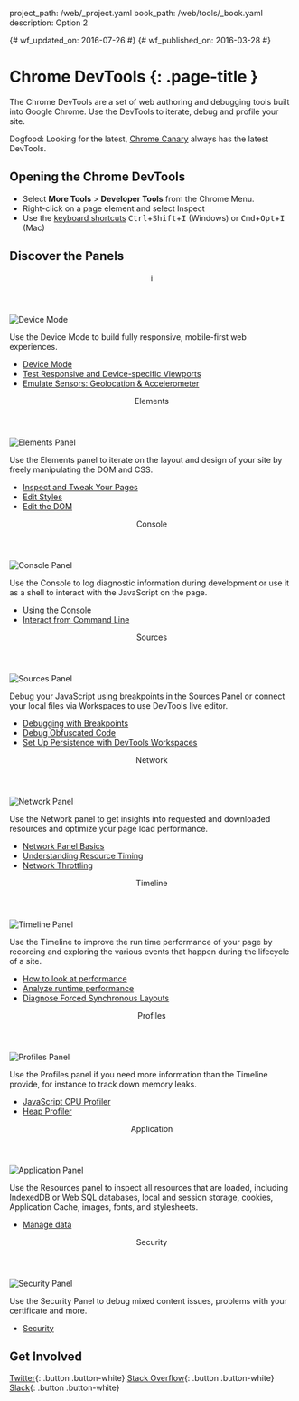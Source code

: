 project_path: /web/_project.yaml
book_path: /web/tools/_book.yaml
description: Option 2

{# wf_updated_on: 2016-07-26 #}
{# wf_published_on: 2016-03-28 #}

# Chrome DevTools {: .page-title }

The Chrome DevTools are a set of web authoring and debugging tools built
into Google Chrome. Use the DevTools to iterate, debug and profile your site.

Dogfood: Looking for the latest, [Chrome Canary](https://tools.google.com/dlpage/chromesxs) always has the latest DevTools.

## Opening the Chrome DevTools

* Select **More Tools** > **Developer Tools** from the Chrome Menu.
* Right-click on a page element and select Inspect
* Use the [keyboard shortcuts](/web/tools/chrome-devtools/iterate/inspect-styles/shortcuts)
<kbd>Ctrl</kbd>+<kbd>Shift</kbd>+<kbd>I</kbd> (Windows) or <kbd>Cmd</kbd>+<kbd>Opt</kbd>+<kbd>I</kbd> (Mac)

## Discover the Panels

<section class="kd-tabbed-vert" id="horzTab">
  <article>
    <header>i</header>
    <img src="/web/tools/chrome-devtools/images/devicemode.png" alt="Device Mode" class="attempt-right">
    <p>Use the Device Mode to build fully responsive, mobile-first web experiences.</p>
    <ul>
      <li><a href="/web/tools/chrome-devtools/iterate/device-mode/">Device Mode</a></li>
      <li><a href="/web/tools/chrome-devtools/iterate/device-mode/emulate-mobile-viewports">Test Responsive and Device-specific Viewports</a></li>
      <li><a href="/web/tools/chrome-devtools/iterate/device-mode/device-input-and-sensors">Emulate Sensors: Geolocation &amp; Accelerometer</a></li>
    </ul>
    <div style="clear:both;"></div>
  </article>
  <article class="selected">
    <header>Elements</header>
    <img src="/web/tools/chrome-devtools/images/elements.png" alt="Elements Panel" class="attempt-right">
    <p>Use the Elements panel to iterate on the layout and design of your site by freely manipulating the DOM and CSS.</p>
    <ul>
      <li><a href="/web/tools/chrome-devtools/iterate/inspect-styles/">Inspect and Tweak Your Pages</a></li>
      <li><a href="/web/tools/chrome-devtools/iterate/inspect-styles/edit-styles">Edit Styles</a></li>
      <li><a href="/web/tools/chrome-devtools/iterate/inspect-styles/edit-dom">Edit the DOM</a></li>
    </ul>
    <div style="clear:both;"></div>
  </article>
  <article>
    <header>Console</header>
    <img src="/web/tools/chrome-devtools/images/console.png" alt="Console Panel" class="attempt-right">
    <p>Use the Console to log diagnostic information during development or use it as a shell to interact with the JavaScript on the page.</p>
    <ul>
      <li><a href="/web/tools/chrome-devtools/debug/console/">Using the Console</a></li>
      <li><a href="/web/tools/chrome-devtools/debug/command-line/">Interact from Command Line</a></li>
    </ul>
    <div style="clear:both;"></div>
  </article>
  <article>
    <header>Sources</header>
    <img src="/web/tools/chrome-devtools/images/sources.png" alt="Sources Panel" class="attempt-right">
    <p>Debug your JavaScript using breakpoints in the Sources Panel or connect your local files via Workspaces to use DevTools live editor.</p>
    <ul>
      <li><a href="/web/tools/chrome-devtools/debug/breakpoints/">Debugging with Breakpoints</a></li>
      <li><a href="/web/tools/chrome-devtools/debug/readability/">Debug Obfuscated Code</a></li>
      <li><a href="/web/tools/setup/setup-workflow">Set Up Persistence with DevTools Workspaces</a></li>
    </ul>
    <div style="clear:both;"></div>
  </article>
  <article>
    <header>Network</header>
    <img src="/web/tools/chrome-devtools/images/network.png" alt="Network Panel" class="attempt-right">
    <p>Use the Network panel to get insights into requested and downloaded resources and optimize your page load performance.</p>
    <ul>
      <li><a href="/web/tools/chrome-devtools/profile/network-performance/resource-loading">Network Panel Basics</a></li>
      <li><a href="/web/tools/chrome-devtools/profile/network-performance/understanding-resource-timing">Understanding Resource Timing</a></li>
      <li><a href="/web/tools/chrome-devtools/profile/network-performance/network-conditions">Network Throttling</a></li>
    </ul>
    <div style="clear:both;"></div>
  </article>
  <article>
    <header>Timeline</header>
    <img src="/web/tools/chrome-devtools/images/timeline.png" alt="Timeline Panel" class="attempt-right">
    <p>Use the Timeline to improve the run time performance of your page by recording and exploring the various events that happen during the lifecycle of a site.</p>
    <ul>
      <li><a href="/web/tools/chrome-devtools/profile/evaluate-performance/">How to look at performance</a></li>
      <li><a href="/web/tools/chrome-devtools/profile/rendering-tools/analyze-runtime">Analyze runtime performance</a></li>
      <li><a href="/web/tools/chrome-devtools/profile/rendering-tools/forced-synchronous-layouts">Diagnose Forced Synchronous Layouts</a></li>
    </ul>
    <div style="clear:both;"></div>
  </article>
  <article>
    <header>Profiles</header>
    <img src="/web/tools/chrome-devtools/images/profiles.png" alt="Profiles Panel" class="attempt-right">
    <p>Use the Profiles panel if you need more information than the Timeline provide, for instance to track down memory leaks.</p>
    <ul>
      <li><a href="/web/tools/chrome-devtools/profile/rendering-tools/js-execution">JavaScript CPU Profiler</a></li>
      <li><a href="/web/tools/chrome-devtools/profile/memory-problems">Heap Profiler</a></li>
    </ul>
    <div style="clear:both;"></div>
  </article>
  <article>
    <header>Application</header>
    <img src="/web/tools/chrome-devtools/images/resources.png" alt="Application Panel" class="attempt-right">
    <p>Use the Resources panel to inspect all resources that are loaded, including IndexedDB or Web SQL databases, local and session storage, cookies, Application Cache, images, fonts, and stylesheets.</p>
    <ul>
      <li><a href="/web/tools/chrome-devtools/iterate/manage-data/">Manage data</a></li>
    </ul>
    <div style="clear:both;"></div>
  </article>
  <article>
    <header>Security</header>
    <img src="/web/tools/chrome-devtools/images/security.png" alt="Security Panel" class="attempt-right">
    <p>Use the Security Panel to debug mixed content issues, problems with your certificate and more.</p>
    <ul>
      <li><a href="/web/tools/chrome-devtools/security/">Security</a></li>
    </ul>
    <div style="clear:both;"></div>
  </article>
</section>

## Get Involved

[Twitter](https://twitter.com/ChromeDevTools){: .button .button-white}
[Stack Overflow](https://stackoverflow.com/questions/tagged/google-chrome-devtools){: .button .button-white}
[Slack](https://chromiumdev.slack.com/messages/devtools/){: .button .button-white}

